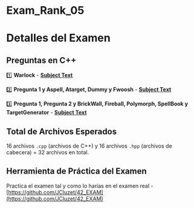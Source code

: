 # Exam_Rank_05

# Detalles del Examen

## Preguntas en C++

1️⃣ **Warlock** - [__Subject Text__](https://4trastos.com)

2️⃣ **Pregunta 1 y Aspell, Atarget, Dummy y Fwoosh** - [__Subject Text__](https://4trastos.com)

3️⃣ **Pregunta 1, Pregunta 2 y BrickWall, Fireball, Polymorph, SpellBook y TargetGenerator** - [__Subject Text__](https://4trastos.com)

## Total de Archivos Esperados

16 archivos `.cpp` (archivos de C++) y 16 archivos `.hpp` (archivos de cabecera) = 32 archivos en total.

## Herramienta de Práctica del Examen

Practica el examen tal y como lo harías en el examen real - [https://github.com/JCluzet/42_EXAM](https://github.com/JCluzet/42_EXAM)
